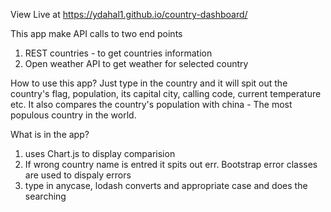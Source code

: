 View Live at https://ydahal1.github.io/country-dashboard/

This app make API calls to two end points

1. REST countries - to get countries information
2. Open weather API to get weather for selected country

How to use this app?
Just type in the country and it will spit out the country's flag, population, its capital city, calling code, current temperature etc. It also compares the country's population with china - The most populous country in the world.

What is in the app?

1. uses Chart.js to display comparision
2. If wrong country name is entred it spits out err. Bootstrap error classes are used to dispaly errors
3. type in anycase, lodash converts and appropriate case and does the searching
